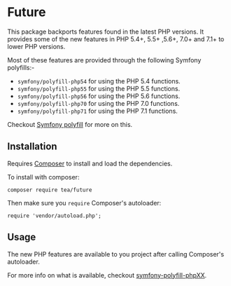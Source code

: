 # Future

This package backports features found in the latest PHP versions.
It provides some of the new features in PHP 5.4+, 5.5+ ,5.6+, 7.0+ and 7.1+ to lower PHP versions.

Most of these features are provided through the following Symfony polyfills:-

- `symfony/polyfill-php54` for using the PHP 5.4 functions.
- `symfony/polyfill-php55` for using the PHP 5.5 functions.
- `symfony/polyfill-php56` for using the PHP 5.6 functions.
- `symfony/polyfill-php70` for using the PHP 7.0 functions.
- `symfony/polyfill-php71` for using the PHP 7.1 functions.

Checkout [Symfony polyfill](https://github.com/symfony/polyfill) for more on this.

## Installation

Requires [Composer](https://getcomposer.org/) to install and load the dependencies.

To install with composer:

    composer require tea/future

Then make sure you `require` Composer's autoloader:

    require 'vendor/autoload.php';


## Usage

The new PHP features are available to you project after calling Composer's autoloader.

For more info on what is available, checkout [symfony-polyfill-phpXX](https://github.com/symfony/polyfill).
